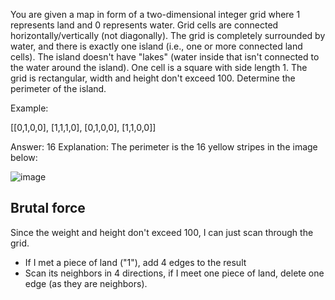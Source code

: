 You are given a map in form of a two-dimensional integer grid where 1 represents land and 0 represents water. Grid cells are connected horizontally/vertically (not diagonally). The grid is completely surrounded by water, and there is exactly one island (i.e., one or more connected land cells). The island doesn't have "lakes" (water inside that isn't connected to the water around the island). One cell is a square with side length 1. The grid is rectangular, width and height don't exceed 100. Determine the perimeter of the island.

Example:

[[0,1,0,0],
 [1,1,1,0],
 [0,1,0,0],
 [1,1,0,0]]

Answer: 16
Explanation: The perimeter is the 16 yellow stripes in the image below:

![image](https://leetcode.com/static/images/problemset/island.png)

## Brutal force

Since the weight and height don't exceed 100, I can just scan through the grid.

+ If I met a piece of land ("1"), add 4 edges to the result
+ Scan its neighbors in 4 directions, if I meet one piece of land, delete one edge (as they are neighbors).